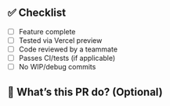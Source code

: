 ## ✅ Checklist

- [ ] Feature complete
- [ ] Tested via Vercel preview
- [ ] Code reviewed by a teammate
- [ ] Passes CI/tests (if applicable)
- [ ] No WIP/debug commits

## 🚀 What’s this PR do? (Optional)

<!-- Describe the feature/fix in 1-2 sentences -->
